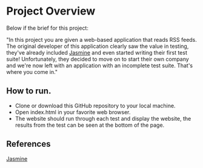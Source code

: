 # Project Overview

Below if the brief for this project:

"In this project you are given a web-based application that reads RSS feeds. The original developer of this application clearly saw the value in testing, they've already included [Jasmine](http://jasmine.github.io/) and even started writing their first test suite! Unfortunately, they decided to move on to start their own company and we're now left with an application with an incomplete test suite. That's where you come in."


## How to run.

* Clone or download this GitHub repository to your local machine.
* Open index.html in your favorite web browser.
* The website should run through each test and display the website, the results from the test can be seen at the bottom of the page.

## References
[Jasmine](http://jasmine.github.io/)
